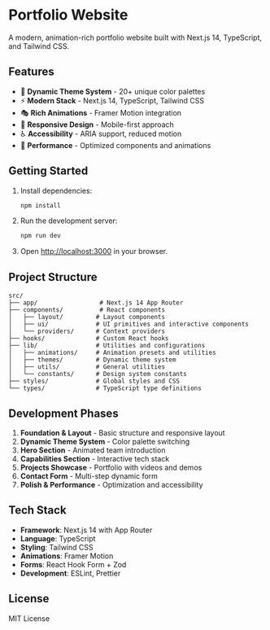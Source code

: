 # Portfolio Website

A modern, animation-rich portfolio website built with Next.js 14, TypeScript, and Tailwind CSS.

## Features

- 🎨 **Dynamic Theme System** - 20+ unique color palettes
- ⚡ **Modern Stack** - Next.js 14, TypeScript, Tailwind CSS
- 🎭 **Rich Animations** - Framer Motion integration
- 📱 **Responsive Design** - Mobile-first approach
- ♿ **Accessibility** - ARIA support, reduced motion
- 🚀 **Performance** - Optimized components and animations

## Getting Started

1. Install dependencies:
   ```bash
   npm install
   ```

2. Run the development server:
   ```bash
   npm run dev
   ```

3. Open [http://localhost:3000](http://localhost:3000) in your browser.

## Project Structure

```
src/
├── app/                 # Next.js 14 App Router
├── components/          # React components
│   ├── layout/         # Layout components
│   ├── ui/             # UI primitives and interactive components
│   └── providers/      # Context providers
├── hooks/              # Custom React hooks
├── lib/                # Utilities and configurations
│   ├── animations/     # Animation presets and utilities
│   ├── themes/         # Dynamic theme system
│   ├── utils/          # General utilities
│   └── constants/      # Design system constants
├── styles/             # Global styles and CSS
└── types/              # TypeScript type definitions
```

## Development Phases

1. **Foundation & Layout** - Basic structure and responsive layout
2. **Dynamic Theme System** - Color palette switching
3. **Hero Section** - Animated team introduction
4. **Capabilities Section** - Interactive tech stack
5. **Projects Showcase** - Portfolio with videos and demos
6. **Contact Form** - Multi-step dynamic form
7. **Polish & Performance** - Optimization and accessibility

## Tech Stack

- **Framework**: Next.js 14 with App Router
- **Language**: TypeScript
- **Styling**: Tailwind CSS
- **Animations**: Framer Motion
- **Forms**: React Hook Form + Zod
- **Development**: ESLint, Prettier

## License

MIT License
